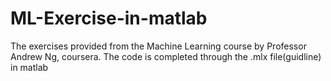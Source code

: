 # ML-Exercise-in-matlab
The exercises provided from the Machine Learning course by Professor Andrew Ng, coursera.
The code is completed through the .mlx file(guidline) in matlab
